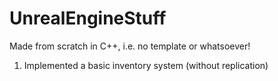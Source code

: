 # UnrealEngineStuff

Made from scratch in C++, i.e. no template or whatsoever!
1. Implemented a basic inventory system (without replication)